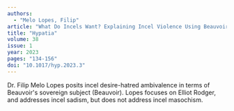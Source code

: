 ```yaml
---
authors:
  - "Melo Lopes, Filip"
article: "What Do Incels Want? Explaining Incel Violence Using Beauvoirian Otherness"
title: "Hypatia"
volume: 38
issue: 1
year: 2023
pages: "134-156"
doi: "10.1017/hyp.2023.3"
---
```


Dr. Filip Melo Lopes posits incel desire-hatred ambivalence in terms
of Beauvoir's sovereign subject (Beauvoir).  Lopes focuses on Elliot Rodger, and
addresses incel sadism, but does not address incel masochism.


